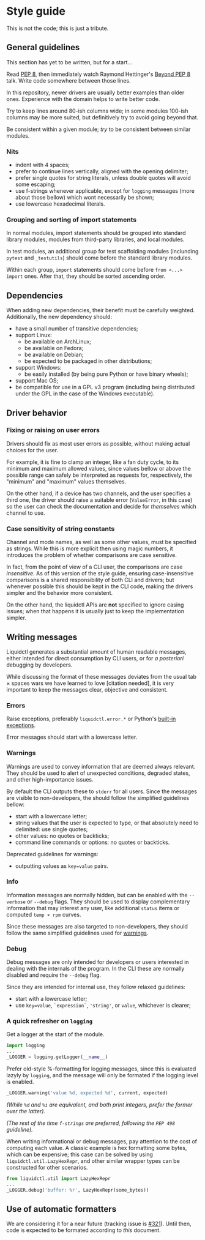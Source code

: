 # Style guide

This is not the code; this is just a tribute.

## General guidelines

This section has yet to be written, but for a start...

Read [PEP 8], then immediately watch Raymond Hettinger's [Beyond PEP 8] talk.
Write code somewhere between those lines.

In this repository, newer drivers are usually better examples than older
ones.  Experience with the domain helps to write better code.

Try to keep lines around 80-ish columns wide; in some modules 100-ish columns
may be more suited, but definitively try to avoid going beyond that.

Be consistent within a given module; *try* to be consistent between similar
modules.

[PEP 8]: https://pep8.org/
[Beyond PEP 8]: https://www.youtube.com/watch?v=wf-BqAjZb8M

### Nits

- indent with 4 spaces;
- prefer to continue lines vertically, aligned with the opening delimiter;
- prefer single quotes for string literals, unless double quotes will avoid
  some escaping;
- use f-strings whenever applicable, except for `logging` messages (more about
  those bellow) which wont necessarily be shown;
- use lowercase hexadecimal literals.

### Grouping and sorting of import statements

In normal modules, import statements should be grouped into standard library
modules, modules from third-party libraries, and local modules.

In test modules, an additional group for test scaffolding modules (inclunding
`pytest` and `_testutils`) should come before the standard library modules.

Within each group, `import` statements should come before `from <...> import`
ones.  After that, they should be sorted ascending order.


## Dependencies

When adding new dependencies, their benefit must be carefully weighted.
Additionally, the new dependency should:

- have a small number of transitive dependencies;
- support Linux:
    * be available on ArchLinux;
    * be available on Fedora;
    * be available on Debian;
    * be expected to be packaged in other distributions;
- support Windows:
    * be easily installed (by being pure Python or have binary wheels);
- support Mac OS;
- be compatible for use in a GPL v3 program (including being distributed under
  the GPL in the case of the Windows executable).


## Driver behavior

### Fixing or raising on user errors

Drivers should fix as most user errors as possible, without making actual
choices for the user.

For example, it is fine to clamp an integer, like a fan duty cycle, to its
minimum and maximum allowed values, since values bellow or above the possible
range can safely be interpreted as requests for, respectively, the "minimum"
and "maximum" values themselves.

On the other hand, if a device has two channels, and the user specifies a third
one, the driver should raise a suitable error (`ValueError`, in this case) so
the user can check the documentation and decide for *themselves* which channel
to use.

### Case sensitivity of string constants

Channel and mode names, as well as some other values, must be specified as
strings.  While this is more explicit then using magic numbers, it introduces
the problem of whether comparisons are case sensitive.

In fact, from the point of view of a CLI user, the comparisons are case
*insensitive.*  As of this version of the style guide, ensuring
case-insensitive comparisons is a shared responsibility of both CLI and
drivers; but whenever possible this should be kept in the CLI code, making the
drivers simpler and the behavior more consistent.

On the other hand, the liquidctl APIs are **not** specified to ignore casing
issues; when that happens it is usually just to keep the implementation
simpler.


## Writing messages

Liquidctl generates a substantial amount of human readable messages, either
intended for direct consumption by CLI users, or for _a posteriori_ debugging
by developers.

While discussing the format of these messages deviates from the usual tab ×
spaces wars we have learned to love [citation needed], it is very important to
keep the messages clear, objective and consistent.

### Errors

Raise exceptions, preferably `liquidctl.error.*` or Python's
[built-in exceptions].

Error messages should start with a lowercase letter.

[built-in exceptions]: https://docs.python.org/3/library/exceptions.html

### Warnings
[warnings]: #warnings

Warnings are used to convey information that are deemed always relevant.  They
should be used to alert of unexpected conditions, degraded states, and other
high-importance issues.

By default the CLI outputs these to `stderr` for all users.  Since the messages
are visible to non-developers, the should follow the simplified guidelines
bellow:

- start with a lowercase letter;
- string values that the user is expected to type, or that absolutely need to
  delimited: use single quotes;
- other values: no quotes or backticks;
- command line commands or options: no quotes or backticks.

Deprecated guidelines for warnings:

- outputting values as `key=value` pairs.

### Info

Information messages are normally hidden, but can be enabled with the
`--verbose` or `--debug` flags.  They should be used to display complementary
information that may interest any user, like additional `status` items or
computed `temp × rpm` curves.

Since these messages are also targeted to non-developers, they should follow
the same simplified guidelines used for [warnings].

### Debug

Debug messages are only intended for developers or users interested in dealing
with the internals of the program.  In the CLI these are normally disabled and
require the `--debug` flag.

Since they are intended for internal use, they follow relaxed guidelines:

- start with a lowercase letter;
- use `key=value`, `` `expression` ``, `'string'`, or `value`, whichever is
  clearer;

### A quick refresher on `logging`

Get a logger at the start of the module.

```py
import logging
...
_LOGGER = logging.getLogger(__name__)
```

Prefer old-style %-formatting for logging messages, since this is evaluated
lazyly by `logging`, and the message will only be formated if the logging level
is enabled.

```py
_LOGGER.warning('value %d, expected %d', current, expected)
```

_(While `%d` and `%i` are equivalent, and both print integers, prefer the
former over the latter)._

_(The rest of the time `f-strings` are preferred, following the `PEP 498`
guideline)._

When writing informational or debug messages, pay attention to the cost of
computing each value.  A classic example is hex formatting some bytes, which
can be expensive; this case can be solved by using
`liquidctl.util.LazyHexRepr`, and other similar wrapper types can be
constructed for other scenarios.

```py
from liquidctl.util import LazyHexRepr
...
_LOGGER.debug('buffer: %r', LazyHexRepr(some_bytes))
```


## Use of automatic formatters

We are considering it for a near future (tracking issue is [#321]).  Until
then, code is expected to be formated according to _this_ document.

[#321]: https://github.com/liquidctl/liquidctl/issues/321
